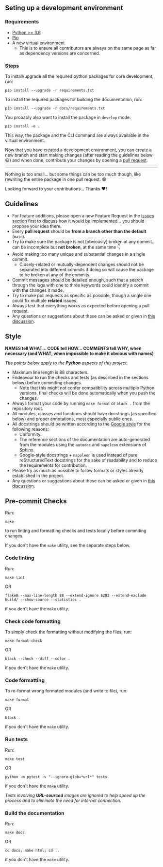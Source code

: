 ## Seting up a development environment

### Requirements
- [Python >= 3.6](https://www.python.org/)
- [Pip](https://pip.pypa.io/en/stable/installation/)
- A new virtual environment
  - This is to ensure all contributors are always on the same page as far as dependency versions are concerned.

### Steps
To install/upgrade all the required python packages for core development, run:

```shell
pip install --upgrade -r requirements.txt
```

To install the required packages for building the documentation, run:

```shell
pip install --upgrade -r docs/requirements.txt
```

You probably also want to install the package in `develop` mode:

```shell
pip install -e .
```
This way, the package and the CLI command are always available in the virtual environment.

Now that you have created a development environment, you can create a new branch and start making changes (after reading the guidelines below :smiley:) and when done, contribute your changes by opening a [pull request](https://github.com/AnonymouX47/term-img/pulls).

* * *

Nothing is too small... but some things can be too much though, like rewriting the entire package in one pull request. :grin:

Looking forward to your contributions... Thanks :heart:!


## Guidelines
- For feature additions, please open a new Feature Request in the [issues section](https://github.com/AnonymouX47/term-img/issues) first to discuss how it would be implemented... you should propose your idea there.
- Every **pull request** should be **from a branch other than the default** (`main`).
- Try to make sure the package is not [obviously] broken at any commit... can be incomplete but **not broken**, at the same time :point_down:
- Avoid making too many unique and substantial changes in a single commit.
  - Closely-related or mutually-dependent changes should not be separated into different commits if doing so will cause the package to be broken at any of the commits.
- Commit messages should be detailed enough, such that a search through the logs with one to three keywords could identify a commit with the changes it made.
- Try to make pull requests as specific as possible, though a single one could fix multiple **related** issues.
- Always test that everything works as expected before opening a pull request.
- Any questions or suggestions about these can be asked or given in [this discussion](https://github.com/AnonymouX47/term-img/discussions/9).


## Style
**NAMES tell WHAT... CODE tell HOW... COMMENTS tell WHY, when necessary (and WHAT, when impossible to make it obvious with names)**

_The points below apply to the **Python** aspects of this project._

- Maximum line length is 88 characters.
- Endeavour to run the checks and tests (as described in the sections below) before commiting changes.
  - Note that this might not confer compatibility across multiple Python versions, final checks will be done automatically when you push the changes.
- Always format your code by running `make format` or `black .` from the repository root.
- All modules, classes and functions should have docstrings (as specified below) and proper annotations, most especially public ones.
- All docstrings should be written according to the [Google style](https://github.com/google/styleguide/blob/gh-pages/pyguide.md#38-comments-and-docstrings) for the following reasons:
  - Uniformity.
  - The reference sections of the documentation are auto-generated from the modules using the `autodoc` and `napoleon` extensions of [Sphinx](https://www.sphinx-doc.org/en/master/).
  - Google-style docstrings + `napoleon` is used instead of pure reStructuredText docstrings for the sake of readability and to reduce the requirements for contribution.
- Please try as much as possible to follow formats or styles already established in the project.
- Any questions or suggestions about these can be asked or given in [this discussion](https://github.com/AnonymouX47/term-img/discussions/7).


## Pre-commit Checks

Run:

```shell
make
```
to run linting and formatting checks and tests locally before commiting changes.

If you don't have the `make` utility, see the separate steps below.

### Code linting
Run:

```shell
make lint
```
OR

```shell
flake8 --max-line-length 88 --extend-ignore E203 --extend-exclude build/ --show-source --statistics .
```
if you don't have the `make` utility.

### Check code formatting
To simply check the formatting without modifying the files, run:

```shell
make format-check
```
OR

```shell
black --check --diff --color .
```
if you don't have the `make` utility.

### Code formatting
To re-format wrong formated modules (and write to file), run:

```shell
make format
```
OR

```shell
black .
```
if you don't have the `make` utility.

### Run tests
Run:

```shell
make test
```
OR

```shell
python -m pytest -v "--ignore-glob=*url*" tests
```
if you don't have the `make` utility.

*Tests involving **URL-sourced** images are ignored to help speed up the process and to eliminate the need for internet connection.*

### Build the documentation
Run:

```shell
make docs
```
OR

```shell
cd docs; make html; cd ..
```
if you don't have the `make` utility.

